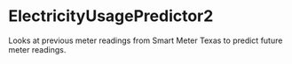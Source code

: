 # ElectricityUsagePredictor2
Looks at previous meter readings from Smart Meter Texas to predict future meter readings.
